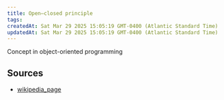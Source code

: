 ```yaml
---
title: Open–closed principle
tags: 
createdAt: Sat Mar 29 2025 15:05:19 GMT-0400 (Atlantic Standard Time)
updatedAt: Sat Mar 29 2025 15:05:19 GMT-0400 (Atlantic Standard Time)
---
```



Concept in object-oriented programming



## Sources
- [wikipedia_page](https://en.wikipedia.org/wiki/Open–closed_principle)
